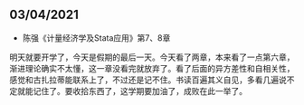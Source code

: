 ## 03/04/2021

* 陈强《计量经济学及Stata应用》第7、8章

明天就要开学了，今天是假期的最后一天。今天看了两章，本来看了一点第六章，渐进理论确实不太懂，这一章没看完就放弃了。看了后面的异方差性和自相关性，感觉和古扎拉蒂能联系上了，不过还是记不住。书读百遍其义自见，多看几遍说不定就能记住了。要收拾东西了，这学期要加油了，成败在此一举了。